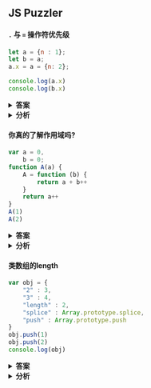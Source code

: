 ## JS Puzzler

#### `.` 与 `=` 操作符优先级

```js
let a = {n : 1};
let b = a;
a.x = a = {n: 2};

console.log(a.x)
console.log(b.x)
```
<details>
<summary><b>答案</b></summary>
<pre>
undefined
{n: 2}
</pre>
</details>

<details><summary><b>分析</b></summary>
<pre>
a、b 是对象且指向同一地址
运算符具有优先级
. 也是运算符
所以可以拆解成：
var a = { n: 1 };
var b = a;
a.x = { n: 2 };
a = { n: 2 };
</pre>
</details>


#### 你真的了解作用域吗?

```js
var a = 0,  
    b = 0;
function A(a) {
    A = function (b) {
        return a + b++
    }
    return a++
}
A(1)
A(2)
```

<details>
<summary><b>答案</b></summary>
<pre>
1
4
</pre>
</details>

<details><summary><b>分析</b></summary>
<pre>
有点小陷阱的意思： 函数表达式的参数名是 b
A(1) 执行后， 函数声明式A 就被 函数表达式A “覆写”
A(2) 执行的就是 函数表达式A
函数表达式A 中 a 之所以 === 2， 就是因为作用域
</pre>
</details>


#### 类数组的length

```js
var obj = {
    "2" : 3,
    "3" : 4,
    "length" : 2,
    "splice" : Array.prototype.splice,
    "push" : Array.prototype.push
}
obj.push(1)
obj.push(2)
console.log(obj)
```

<details>
<summary><b>答案</b></summary>
<pre>
var obj = {
    2: 1,
    3: 2,
    "length" : 4,
    "splice" : Array.prototype.splice,
    "push" : Array.prototype.push
}
</pre>
</details>

<details><summary><b>分析</b></summary>
<pre>
跟数组没关系，单纯是因为 Array.prototype.push 的底层实现
v8 里对于 push 的实现，只要有 length 属性就行了，push 其实就是 obj[lengh] = value
</pre>
</details>
